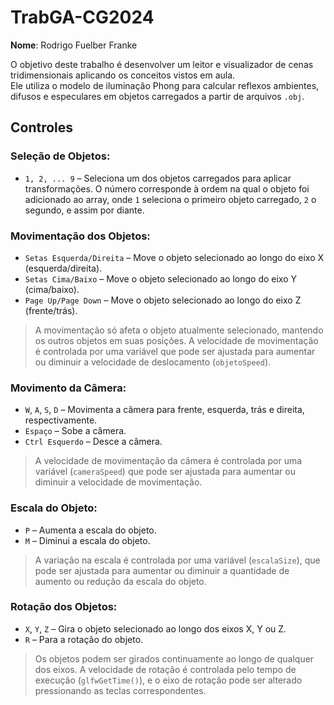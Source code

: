 # TrabGA-CG2024

**Nome**: Rodrigo Fuelber Franke

O objetivo deste trabalho é desenvolver um leitor e visualizador de cenas tridimensionais aplicando os conceitos vistos em aula.  
Ele utiliza o modelo de iluminação Phong para calcular reflexos ambientes, difusos e especulares em objetos carregados a partir de arquivos `.obj`.

## Controles

### Seleção de Objetos:
- `1, 2, ... 9` – Seleciona um dos objetos carregados para aplicar transformações. O número corresponde à ordem na qual o objeto foi adicionado ao array, onde `1` seleciona o primeiro objeto carregado, `2` o segundo, e assim por diante.

### Movimentação dos Objetos:
- `Setas Esquerda/Direita` – Move o objeto selecionado ao longo do eixo X (esquerda/direita).
- `Setas Cima/Baixo` – Move o objeto selecionado ao longo do eixo Y (cima/baixo).
- `Page Up/Page Down` – Move o objeto selecionado ao longo do eixo Z (frente/trás).
  
> A movimentação só afeta o objeto atualmente selecionado, mantendo os outros objetos em suas posições.
> A velocidade de movimentação é controlada por uma variável que pode ser ajustada para aumentar ou diminuir a velocidade de deslocamento (`objetoSpeed`).

### Movimento da Câmera:
- `W`, `A`, `S`, `D` – Movimenta a câmera para frente, esquerda, trás e direita, respectivamente.
- `Espaço` – Sobe a câmera.
- `Ctrl Esquerdo` – Desce a câmera.

> A velocidade de movimentação da câmera é controlada por uma variável (`cameraSpeed`) que pode ser ajustada para aumentar ou diminuir a velocidade de movimentação.

### Escala do Objeto:
- `P` – Aumenta a escala do objeto.
- `M` – Diminui a escala do objeto.

> A variação na escala é controlada por uma variável (`escalaSize`), que pode ser ajustada para aumentar ou diminuir a quantidade de aumento ou redução da escala do objeto.

### Rotação dos Objetos:
- `X`, `Y`, `Z` – Gira o objeto selecionado ao longo dos eixos X, Y ou Z.
- `R` – Para a rotação do objeto.

> Os objetos podem ser girados continuamente ao longo de qualquer dos eixos. A velocidade de rotação é controlada pelo tempo de execução (`glfwGetTime()`), e o eixo de rotação pode ser alterado pressionando as teclas correspondentes.

